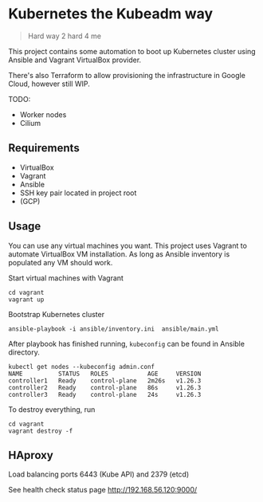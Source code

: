 # Kubernetes the Kubeadm way

> Hard way 2 hard 4 me

This project contains some automation to boot up Kubernetes cluster using Ansible and Vagrant VirtualBox provider. 

There's also Terraform to allow provisioning the infrastructure in Google Cloud, however still WIP.

TODO: 

- Worker nodes
- Cilium

## Requirements 

- VirtualBox
- Vagrant 
- Ansible
- SSH key pair located in project root
- (GCP) 

## Usage

You can use any virtual machines you want. This project uses Vagrant to automate VirtualBox VM installation.
As long as Ansible inventory is populated any VM should work.

Start virtual machines with Vagrant
```shell
cd vagrant
vagrant up
```

Bootstrap Kubernetes cluster
```shell
ansible-playbook -i ansible/inventory.ini  ansible/main.yml
```

After playbook has finished running, `kubeconfig` can be found in Ansible directory.
```shell
kubectl get nodes --kubeconfig admin.conf
NAME          STATUS   ROLES           AGE     VERSION
controller1   Ready    control-plane   2m26s   v1.26.3
controller2   Ready    control-plane   86s     v1.26.3
controller3   Ready    control-plane   24s     v1.26.3
```

To destroy everything, run
```shell
cd vagrant
vagrant destroy -f
```

## HAproxy

Load balancing ports 6443 (Kube API) and 2379 (etcd)

See health check status page http://192.168.56.120:9000/
